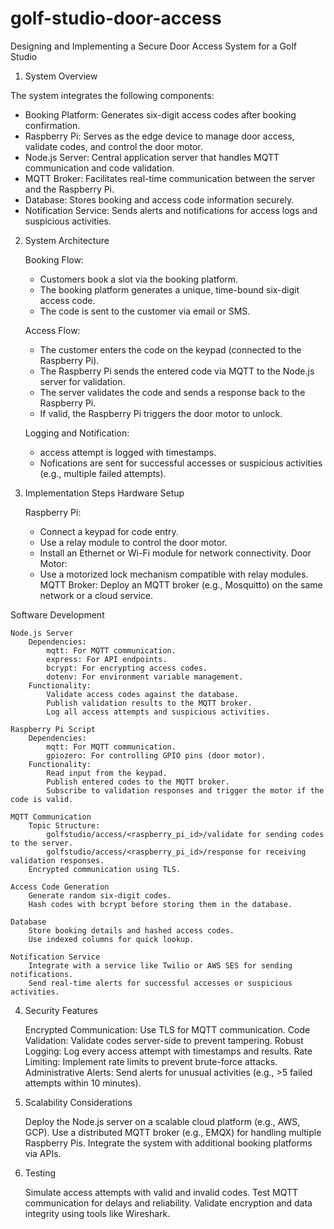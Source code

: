 # golf-studio-door-access

Designing and Implementing a Secure Door Access System for a Golf Studio
1. System Overview

The system integrates the following components:

- Booking Platform: Generates six-digit access codes after booking confirmation.
- Raspberry Pi: Serves as the edge device to manage door access, validate codes, and control the door motor.
- Node.js Server: Central application server that handles MQTT communication and code validation.
- MQTT Broker: Facilitates real-time communication between the server and the Raspberry Pi.
- Database: Stores booking and access code information securely.
- Notification Service: Sends alerts and notifications for access logs and suspicious activities.

2. System Architecture

    Booking Flow:
   - Customers book a slot via the booking platform.
   - The booking platform generates a unique, time-bound six-digit access code.
   - The code is sent to the customer via email or SMS.

    Access Flow:
   - The customer enters the code on the keypad (connected to the Raspberry Pi).
   - The Raspberry Pi sends the entered code via MQTT to the Node.js server for validation.
   - The server validates the code and sends a response back to the Raspberry Pi.
   - If valid, the Raspberry Pi triggers the door motor to unlock.

    Logging and Notification:
   - access attempt is logged with timestamps.
   - Nofications are sent for successful accesses or suspicious activities (e.g., multiple failed attempts).

4. Implementation Steps
Hardware Setup

    Raspberry Pi:
    - Connect a keypad for code entry.
    - Use a relay module to control the door motor.
    - Install an Ethernet or Wi-Fi module for network connectivity.
    Door Motor:
   - Use a motorized lock mechanism compatible with relay modules.
    MQTT Broker:
        Deploy an MQTT broker (e.g., Mosquitto) on the same network or a cloud service.

Software Development

    Node.js Server
        Dependencies:
            mqtt: For MQTT communication.
            express: For API endpoints.
            bcrypt: For encrypting access codes.
            dotenv: For environment variable management.
        Functionality:
            Validate access codes against the database.
            Publish validation results to the MQTT broker.
            Log all access attempts and suspicious activities.

    Raspberry Pi Script
        Dependencies:
            mqtt: For MQTT communication.
            gpiozero: For controlling GPIO pins (door motor).
        Functionality:
            Read input from the keypad.
            Publish entered codes to the MQTT broker.
            Subscribe to validation responses and trigger the motor if the code is valid.

    MQTT Communication
        Topic Structure:
            golfstudio/access/<raspberry_pi_id>/validate for sending codes to the server.
            golfstudio/access/<raspberry_pi_id>/response for receiving validation responses.
        Encrypted communication using TLS.

    Access Code Generation
        Generate random six-digit codes.
        Hash codes with bcrypt before storing them in the database.

    Database
        Store booking details and hashed access codes.
        Use indexed columns for quick lookup.

    Notification Service
        Integrate with a service like Twilio or AWS SES for sending notifications.
        Send real-time alerts for successful accesses or suspicious activities.

4. Security Features

    Encrypted Communication:
        Use TLS for MQTT communication.
    Code Validation:
        Validate codes server-side to prevent tampering.
    Robust Logging:
        Log every access attempt with timestamps and results.
    Rate Limiting:
        Implement rate limits to prevent brute-force attacks.
    Administrative Alerts:
        Send alerts for unusual activities (e.g., >5 failed attempts within 10 minutes).

5. Scalability Considerations

    Deploy the Node.js server on a scalable cloud platform (e.g., AWS, GCP).
    Use a distributed MQTT broker (e.g., EMQX) for handling multiple Raspberry Pis.
    Integrate the system with additional booking platforms via APIs.

6. Testing

    Simulate access attempts with valid and invalid codes.
    Test MQTT communication for delays and reliability.
    Validate encryption and data integrity using tools like Wireshark.
